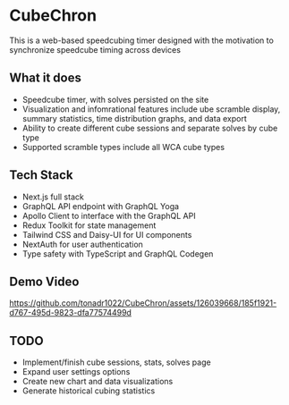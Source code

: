 # CubeChron
This is a web-based speedcubing timer designed with the motivation to synchronize speedcube timing across devices

## What it does
- Speedcube timer, with solves persisted on the site
- Visualization and infomrational features include ube scramble display, summary statistics, time distribution graphs, and data export
- Ability to create different cube sessions and separate solves by cube type
- Supported scramble types include all WCA cube types

## Tech Stack
- Next.js full stack
- GraphQL API endpoint with GraphQL Yoga
- Apollo Client to interface with the GraphQL API
- Redux Toolkit for state management
- Tailwind CSS and Daisy-UI for UI components
- NextAuth for user authentication
- Type safety with TypeScript and GraphQL Codegen

## Demo Video


https://github.com/tonadr1022/CubeChron/assets/126039668/185f1921-d767-495d-9823-dfa77574499d



## TODO
- Implement/finish cube sessions, stats, solves page
- Expand user settings options
- Create new chart and data visualizations
- Generate historical cubing statistics 
